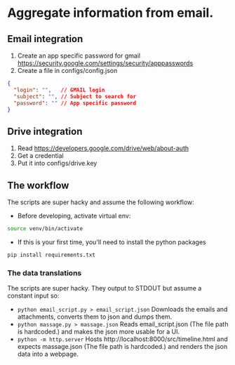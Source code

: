 # Aggregate information from email.

## Email integration

1. Create an app specific password for gmail https://security.google.com/settings/security/apppasswords
1. Create a file in configs/config.json

```json
{
  "login": "",   // GMAIL login
  "subject": "", // Subject to search for
  "password": "" // App specific password
}
```

## Drive integration

1. Read https://developers.google.com/drive/web/about-auth
1. Get a credential
1. Put it into configs/drive.key


## The workflow

The scripts are super hacky and assume the following workflow:

* Before developing, activate virtual env:
```bash
source venv/bin/activate
```

* If this is your first time, you'll need to install the python packages
```bash
pip install requirements.txt
```

### The data translations

The scripts are super hacky. They output to STDOUT but assume a constant input so:

* `python email_script.py > email_script.json` Downloads the emails and attachments, converts them to json and dumps them.
* `python massage.py > massage.json` Reads email_script.json (The file path is hardcoded.) and makes the json more
  usable for a UI.
* `python -m http.server` Hosts http://localhost:8000/src/timeline.html and expects massage.json (The file path is
  hardcoded.) and renders the json data into a webpage.
